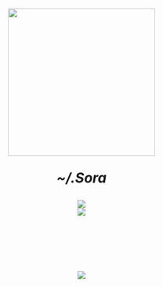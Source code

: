 <h1 align="center">
      <img src="https://private-user-images.githubusercontent.com/119767561/304615142-84b31321-43fe-48b7-97ab-dc72e39175b8.png?jwt=eyJhbGciOiJIUzI1NiIsInR5cCI6IkpXVCJ9.eyJpc3MiOiJnaXRodWIuY29tIiwiYXVkIjoicmF3LmdpdGh1YnVzZXJjb250ZW50LmNvbSIsImtleSI6ImtleTUiLCJleHAiOjE3MDk5NTk1NTAsIm5iZiI6MTcwOTk1OTI1MCwicGF0aCI6Ii8xMTk3Njc1NjEvMzA0NjE1MTQyLTg0YjMxMzIxLTQzZmUtNDhiNy05N2FiLWRjNzJlMzkxNzViOC5wbmc_WC1BbXotQWxnb3JpdGhtPUFXUzQtSE1BQy1TSEEyNTYmWC1BbXotQ3JlZGVudGlhbD1BS0lBVkNPRFlMU0E1M1BRSzRaQSUyRjIwMjQwMzA5JTJGdXMtZWFzdC0xJTJGczMlMkZhd3M0X3JlcXVlc3QmWC1BbXotRGF0ZT0yMDI0MDMwOVQwNDQwNTBaJlgtQW16LUV4cGlyZXM9MzAwJlgtQW16LVNpZ25hdHVyZT00MTc0YWNiZDUzMDA3ZTMxZDQ5ZDgzM2YwMmNkMTExNDRlZWQxYTdkZGFlMWYwY2FhMDNmOTRhN2EyZjU1OWI4JlgtQW16LVNpZ25lZEhlYWRlcnM9aG9zdCZhY3Rvcl9pZD0wJmtleV9pZD0wJnJlcG9faWQ9MCJ9.vgI-_8uCJ3m1lmONXysp0aqTKwePskumz7HK8sgRFac" width="300px" height="300px" />
      <br>

***~/.Sora***
<div align="center">
<img src="https://cdn.discordapp.com/attachments/1091950042287456318/1215885782649274408/LowerBar.png?ex=65fe60e0&is=65ebebe0&hm=0198b9c5dc3a472ab06fb02fbfcd5827f57a12d7b9c51909ebe89e38fb2e410e&" />
<br> 
<div align="center>
<p></p>
</a>
<a = href="https://nixos.org">
<img src="https://img.shields.io/badge/NixOS-Stable-blue?style=flat&logo=nixos&logoColor=%235277C3&labelColor=%233c3836&color=%235277C3&link=https%3A%2F%2Fnixos.org%2F" /> <br>


<br>
<h1 align="center">
      <img src="https://cdn.discordapp.com/attachments/1091950042287456318/1215881336766730310/image.png?ex=65fe5cbc&is=65ebe7bc&hm=3dc4f2a4d84ba531065eee5638e927ed4fb656117b7a700420622a570801542e&"/>
      <br>
